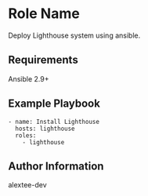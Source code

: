 Role Name
=========

Deploy Lighthouse system using ansible.

Requirements
------------

Ansible 2.9+

Example Playbook
----------------

```
- name: Install Lighthouse
  hosts: lighthouse
  roles:
    - lighthouse
```

Author Information
------------------

alextee-dev

